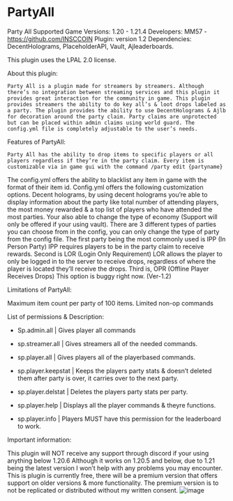 # PartyAll
Party All
Supported Game Versions: 1.20 - 1.21.4
Developers: MM57 - https://github.com/INSCCOIN
Plugin: version 1.2
Dependencies: DecentHolograms, PlaceholderAPI, Vault, Ajleaderboards.

This plugin uses the LPAL 2.0 license. 

About this plugin:

	Party All is a plugin made for streamers by streamers. Although there’s no integration between streaming services and this plugin it provides great interaction for the community in game. This plugin provides streamers the ability to do key all’s & loot drops labeled as a party. The plugin provides the ability to use DecentHolograms & Ajlb for decoration around the party claim. Party claims are unprotected but can be placed within admin claims using world guard. The config.yml file is completely adjustable to the user’s needs. 

Features of PartyAll:
	
	Party All has the ability to drop items to specific players or all players regardless if they’re in the party claim. Every item is customizable via in game gui with the command /party edit {partyname} 

The config.yml offers the ability to blacklist any item in game with the format of their item id. Config.yml offers the following customization options. Decent holograms, by using decent holograms you’re able to display information about the party like total number of attending players, the most money rewarded & a top list of players who have attended the most parties. Your also able to change the type of economy (Support will only be offered if your using vault). There are 3 different types of parties you can choose from in the config, you can only change the type of party from the config file. The first party being the most commonly used is IPP (In Person Party) IPP requires players to be in the party claim to receive rewards. Second is LOR (Login Only Requirement) LOR allows the player to only be logged in to the server to receive drops, regardless of where the player is located they’ll receive the drops. Third is, OPR (Offline Player Receives Drops) This option is buggy right now. (Ver-1.2)





Limitations of PartyAll:

Maximum item count per party of 100 items.
	Limited non-op commands



List of permissions & Description:

-	Sp.admin.all | Gives player all commands

-	sp.streamer.all | Gives streamers all of the needed commands.

-	sp.player.all | Gives players all of the playerbased commands.

-	sp.player.keepstat | Keeps the players party stats & doesn’t deleted them after party is over, it carries over to the next party.

-	sp.player.delstat | Deletes the players party stats per party.

-	sp.player.help | Displays all the player commands & theyre functions.

-	sp.player.info | Players MUST have this permission for the leaderboard to work.






Important information:
	
   This plugin will NOT receive any support through discord if your using anything below 1.20.6 Although it works on 1.20.5 and below, due to 1.21 being the latest version I won’t help with any problems you may encounter. This is plugin is currently free, there will be a premium version that offers support on older versions & more functionality. The premium version is to not be replicated or distributed without my written consent. 
![image](https://github.com/user-attachments/assets/9c62170e-9ffa-41a7-858a-9284d3bdfef4)

